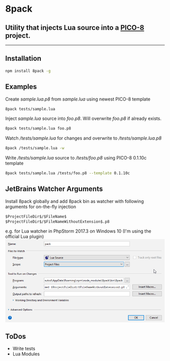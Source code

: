 8pack
====================

## Utility that injects Lua source into a [PICO-8](https://www.lexaloffle.com/pico-8.php) project. 
---

## Installation
````bash
npm install 8pack -g
````

## Examples

Create *sample.lua.p8* from *sample.lua* using newest PICO-8 template
````bash
8pack tests/sample.lua
````

Inject *sample.lua* source into *foo.p8*. Will overwrite *foo.p8* if already exists.
````bash
8pack tests/sample.lua foo.p8  
````

Watch */tests/sample.lua* for changes and overwrite to */tests/sample.lua.p8*
````bash
8pack /tests/sample.lua -w  
````

Write */tests/sample.lua* source to */tests/foo.p8* using PICO-8 0.1.10c template 
````bash
8pack tests/sample.lua /tests/foo.p8 --template 0.1.10c
````

## JetBrains Watcher Arguments
Install 8pack globally and add 8pack bin as watcher with following arguments for on-the-fly injection 
````
$ProjectFileDir$/$FileName$ $ProjectFileDir$/$FileNameWithoutExtension$.p8
````
e.g. for Lua watcher in PhpStorm 2017.3 on Windows 10 (I'm using the official Lua plugin)
![ScreenShot](screenshots/phpstorm.png)

## ToDos
* Write tests
* Lua Modules